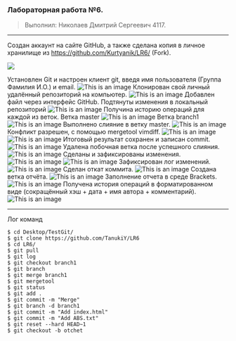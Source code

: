 ### Лабораторная работа №6.
> Выполнил: Николаев Дмитрий Сергеевич 4117.
***

Создан аккаунт на сайте GitHub, а также сделана копия в личное хранилище из https://github.com/Kurtyanik/LR6/ (Fork).

![](Screen/screen1.png)

Установлен Git и  настроен клиент git, введя имя пользователя (Группа
Фамилия И.О.) и email. 
![This is an image](Screen/screen2.png)
Клонирован свой личный удалённый репозиторий на компьютер. 
![This is an image](Screen/screen3.png)
Добавлен файл через интерфейс GitHub. Подтянуты изменения в
локальный репозиторий
![This is an image](Screen/screen4.png)
Получина историю операций для каждой из веток. 
Ветка master
![This is an image](Screen/screen5.png)
Ветка branch1
![This is an image](Screen/screen6.png)
Выполнено слияние в ветку master.
![This is an image](Screen/screen7.png)
Конфликт разрешен, с помощью mergetool vimdiff.
![This is an image](Screen/screen8.png)
![This is an image](Screen/screen9.png)
Итоговый результат сохранен и записан commit.
![This is an image](Screen/screen10.png)
Удалена побочная ветка после успешного слияния.
![This is an image](Screen/screen11.png)
Сделаны и зафиксированы изменения.
![This is an image](Screen/screen12.png)
![This is an image](Screen/screen13.png)
Зафиксирован лог изменений.
![This is an image](Screen/screen14.png)
Сделан откат коммита.
![This is an image](Screen/screen15.png)
Создана ветка отчёта.
![This is an image](Screen/screen16.png)
Заполнение отчета в среде Brackets.
![This is an image](Screen/screen17.png)
Получена история операций в форматированном виде (сокращённый
хэш + дата + имя автора + комментарий).
![This is an image](Screen/screen18.png)
***


Лог команд
```
$ cd Desktop/TestGit/
$ git clone https://github.com/TanukiY/LR6
$ cd LR6/
$ git pull
$ git log
$ git checkout branch1
$ git branch
$ git merge branch1
$ git mergetool
$ git status
$ git add .
$ git commit -m "Merge"
$ git branch -d branch1
$ git commit -m "Add index.html"
$ git commit -m "Add ABS.txt"
$ git reset --hard HEAD~1
$ git checkout -b otchet
```


